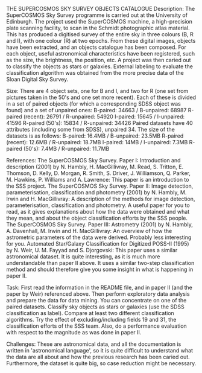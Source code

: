 THE SUPERCOSMOS SKY SURVEY OBJECTS CATALOGUE
Description: The SuperCOSMOS Sky Survey programme is carried out at the University of Edinburgh.
             The project used the SuperCOSMOS machine, a high-precision plate scanning facility, to scan in the Schmidt photographic atlas material. 
             This has produced a digitised survey of the entire sky in three colours (B, R and I), with one colour (R) at two epochs. 
             From these digital images, objects have been extracted, and an objects catalogue has been composed. 
             For each object, useful astronomical characteristics have been registered, such as the size, the brightness, the position, etc. 
             A project was then caried out to classify the objects as stars or galaxies. 
             External labeling to evaluate the classification algorithm was obtained from the more precise data of the Sloan Digital Sky Survey.

Size:
There are 4 object sets, one for B and I, and two for R (one set from pictures taken in the 50's and one set more recent). 
Each of these is divided in a set of paired objects (for which a corresponding SDSS object was found) and a set of unpaired ones:
B-paired: 34663 / B-unpaired: 68987
R-paired (recent): 26791 / R-unpaired: 54920
I-paired: 15645 / I-unpaired: 41596
R-paired (50's): 15834 / R-unpaired: 34426
Paired datasets have 40 attributes (including some from SDSS), unpaired 34.
The size of the datasets is as follows:
B-paired: 16.4MB / B-unpaired: 23.5MB
R-paired (recent): 12.6MB / R-unpaired: 18.7MB
I-paired: 14MB / I-unpaired: 7.3MB
R-paired (50's): 7.4MB / R-unpaired: 11.7MB

References:
The SuperCOSMOS Sky Survey. Paper I: 
        Introduction and description (2001) by N. Hambly, H. MacGillivray, M. Read, S. Tritton, E. Thomson, D. Kelly, D. Morgan, R. Smith, S. Driver, J. Williamson, Q. Parker, M. Hawkins, P. Williams and A. Lawrence: 
        This paper is an introduction to the SSS project.
The SuperCOSMOS Sky Survey. Paper II: Image detection, parameterisation, classification and photometry (2001) by N. Hambly, M. Irwin and H. MacGillivray: 
        A description of the methods for image detection, parameterisation, classification and photometry. 
        A useful paper for you to read, as it gives explanations about how the data were obtained and what they mean, and about the object classification efforts by the SSS people.
The SuperCOSMOS Sky Survey. Paper III: Astrometry (2001) by N. Hambly, A. Davenhall, M. Irwin and H. MacGillivray: 
        An overview of how the astrometric parameters of the data were derived. Probably less interesting for you.
Automated Star/Galaxy Classification for Digitized POSS-II (1995) by N. Weir, U. M. Fayyad and S. Djorgovski: 
        This paper uses a similar astronomical dataset. It is quite interesting, as it is much more understandable than paper II above. 
        It uses a similar two-step classification method and should therefore give you some insight in what is happening in paper II.

Task: First read the information in the README file, and in paper II (and the paper by Weir) referenced above. 
      Then perform exploratory data analysis and prepare the data for data mining. You can concentrate on one of the paired datasets. 
      Classify sky objects as stars or galaxies (use the SDSS classification as label). 
      Compare at least two different classification algorithms. 
      Try the effect of excluding/including fields 19 and 31, the classification efforts of the SSS team. 
      Also, do a performance evaluation with respect to the magnitude as was done in paper II.

Challenges: These are astronomical data, and all the documentation is written in 'astronomical language', so it is quite difficult to understand what the data are all about and how the previous research has been caried out. 
            Furthermore, the dataset is quite big, so case reduction might be necessary.
